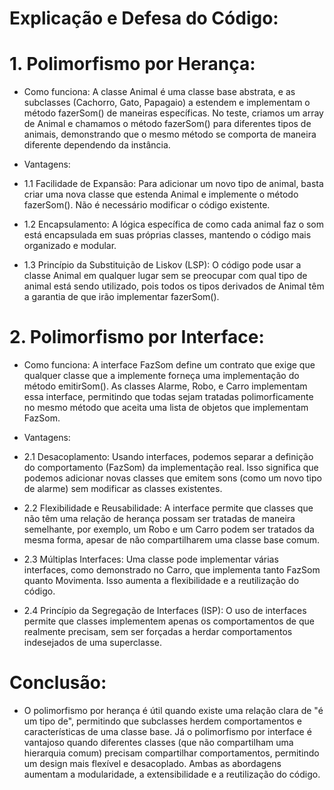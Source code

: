 # Explicação e Defesa do Código:

# 1. Polimorfismo por Herança:
* Como funciona: A classe Animal é uma classe base abstrata, e as subclasses (Cachorro, Gato, Papagaio) a estendem e implementam o método fazerSom() de maneiras específicas. No teste, criamos um array de Animal e chamamos o método fazerSom() para diferentes tipos de animais, demonstrando que o mesmo método se comporta de maneira diferente dependendo da instância.

* Vantagens:

* 1.1 Facilidade de Expansão: Para adicionar um novo tipo de animal, basta criar uma nova classe que estenda Animal e implemente o método fazerSom(). Não é necessário modificar o código existente.
  
* 1.2 Encapsulamento: A lógica específica de como cada animal faz o som está encapsulada em suas próprias classes, mantendo o código mais organizado e modular.
  
* 1.3 Princípio da Substituição de Liskov (LSP): O código pode usar a classe Animal em qualquer lugar sem se preocupar com qual tipo de animal está sendo utilizado, pois todos os tipos derivados de Animal têm a garantia de que irão implementar fazerSom().
  
# 2. Polimorfismo por Interface: 
* Como funciona: A interface FazSom define um contrato que exige que qualquer classe que a implemente forneça uma implementação do método emitirSom(). As classes Alarme, Robo, e Carro implementam essa interface, permitindo que todas sejam tratadas polimorficamente no mesmo método que aceita uma lista de objetos que implementam FazSom.

* Vantagens:

* 2.1 Desacoplamento: Usando interfaces, podemos separar a definição do comportamento (FazSom) da implementação real. Isso significa que podemos adicionar novas classes que emitem sons (como um novo tipo de alarme) sem modificar as classes existentes.
  
* 2.2 Flexibilidade e Reusabilidade: A interface permite que classes que não têm uma relação de herança possam ser tratadas de maneira semelhante, por exemplo, um Robo e um Carro podem ser tratados da mesma forma, apesar de não compartilharem uma classe base comum.
  
* 2.3 Múltiplas Interfaces: Uma classe pode implementar várias interfaces, como demonstrado no Carro, que implementa tanto FazSom quanto Movimenta. Isso aumenta a flexibilidade e a reutilização do código.
  
* 2.4 Princípio da Segregação de Interfaces (ISP): O uso de interfaces permite que classes implementem apenas os comportamentos de que realmente precisam, sem ser forçadas a herdar comportamentos indesejados de uma superclasse.
  
# Conclusão:
* O polimorfismo por herança é útil quando existe uma relação clara de "é um tipo de", permitindo que subclasses herdem comportamentos e características de uma classe base. Já o polimorfismo por interface é vantajoso quando diferentes classes (que não compartilham uma hierarquia comum) precisam compartilhar comportamentos, permitindo um design mais flexível e desacoplado. Ambas as abordagens aumentam a modularidade, a extensibilidade e a reutilização do código.
